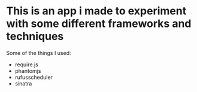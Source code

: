 <h1>This is an app i made to experiment with some different frameworks and techniques</h1>

Some of the things I used:

<ul>
<li>
require.js
</li>
<li>
phantomjs
</li>
<li>
rufusscheduler
</li>
<li>
sinatra
</li>
